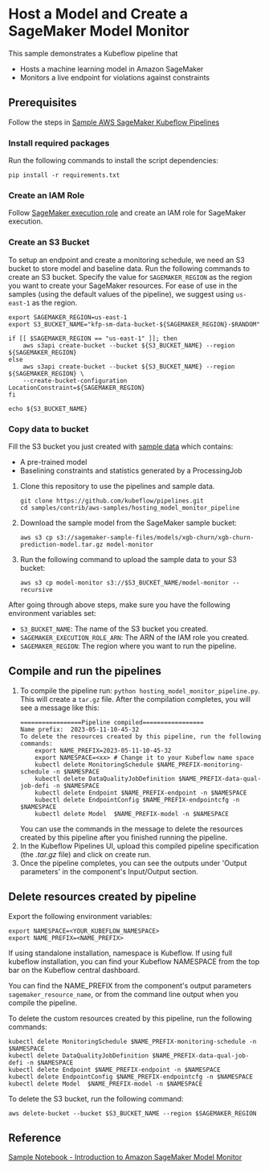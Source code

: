 # Host a Model and Create a SageMaker Model Monitor

This sample demonstrates a Kubeflow pipeline that

- Hosts a machine learning model in Amazon SageMaker
- Monitors a live endpoint for violations against constraints

## Prerequisites

Follow the steps in [Sample AWS SageMaker Kubeflow Pipelines](../README.md#inputs-to-the-pipeline)

### Install required packages

Run the following commands to install the script dependencies:

```
pip install -r requirements.txt
```

### Create an IAM Role

Follow [SageMaker execution role](../README.md#inputs-to-the-pipeline) and create an IAM role for SageMaker execution.

### Create an S3 Bucket

To setup an endpoint and create a monitoring schedule, we need an S3 bucket to store model and baseline data. Run the following commands to create an S3 bucket. Specify the value for `SAGEMAKER_REGION` as the region you want to create your SageMaker resources. For ease of use in the samples (using the default values of the pipeline), we suggest using `us-east-1` as the region.

```
export SAGEMAKER_REGION=us-east-1
export S3_BUCKET_NAME="kfp-sm-data-bucket-${SAGEMAKER_REGION}-$RANDOM"

if [[ $SAGEMAKER_REGION == "us-east-1" ]]; then
    aws s3api create-bucket --bucket ${S3_BUCKET_NAME} --region ${SAGEMAKER_REGION}
else
    aws s3api create-bucket --bucket ${S3_BUCKET_NAME} --region ${SAGEMAKER_REGION} \
    --create-bucket-configuration LocationConstraint=${SAGEMAKER_REGION}
fi

echo ${S3_BUCKET_NAME}
```

### Copy data to bucket

Fill the S3 bucket you just created with [sample data](./model-monitor/) which contains:

- A pre-trained model
- Baselining constraints and statistics generated by a ProcessingJob

1. Clone this repository to use the pipelines and sample data.
   ```
   git clone https://github.com/kubeflow/pipelines.git
   cd samples/contrib/aws-samples/hosting_model_monitor_pipeline
   ```
1. Download the sample model from the SageMaker sample bucket:
   ```
   aws s3 cp s3://sagemaker-sample-files/models/xgb-churn/xgb-churn-prediction-model.tar.gz model-monitor
   ```
1. Run the following command to upload the sample data to your S3 bucket:
   ```
   aws s3 cp model-monitor s3://$S3_BUCKET_NAME/model-monitor --recursive
   ```

After going through above steps, make sure you have the following environment variables set:

- `S3_BUCKET_NAME`: The name of the S3 bucket you created.
- `SAGEMAKER_EXECUTION_ROLE_ARN`: The ARN of the IAM role you created.
- `SAGEMAKER_REGION`: The region where you want to run the pipeline.

## Compile and run the pipelines

1. To compile the pipeline run: `python hosting_model_monitor_pipeline.py`. This will create a `tar.gz` file. After the compilation completes, you will see a message like this:
   ```
   =================Pipeline compiled=================
   Name prefix:  2023-05-11-10-45-32
   To delete the resources created by this pipeline, run the following commands:
       export NAME_PREFIX=2023-05-11-10-45-32
       export NAMESPACE=<xx> # Change it to your Kubeflow name space
       kubectl delete MonitoringSchedule $NAME_PREFIX-monitoring-schedule -n $NAMESPACE
       kubectl delete DataQualityJobDefinition $NAME_PREFIX-data-qual-job-defi -n $NAMESPACE
       kubectl delete Endpoint $NAME_PREFIX-endpoint -n $NAMESPACE
       kubectl delete EndpointConfig $NAME_PREFIX-endpointcfg -n $NAMESPACE
       kubectl delete Model  $NAME_PREFIX-model -n $NAMESPACE
   ```
   You can use the commands in the message to delete the resources created by this pipeline after you finished running the pipeline.
1. In the Kubeflow Pipelines UI, upload this compiled pipeline specification (the _.tar.gz_ file) and click on create run.
1. Once the pipeline completes, you can see the outputs under 'Output parameters' in the component's Input/Output section.

## Delete resources created by pipeline

Export the following environment variables:

```
export NAMESPACE=<YOUR_KUBEFLOW_NAMESPACE>
export NAME_PREFIX=<NAME_PREFIX>
```

If using standalone installation, namespace is Kubeflow. If using full kubeflow installation, you can find your Kubeflow NAMESPACE from the top bar on the Kubeflow central dashboard.

You can find the NAME_PREFIX from the component's output parameters `sagemaker_resource_name`, or from the command line output when you compile the pipeline.

To delete the custom resources created by this pipeline, run the following commands:

```
kubectl delete MonitoringSchedule $NAME_PREFIX-monitoring-schedule -n $NAMESPACE
kubectl delete DataQualityJobDefinition $NAME_PREFIX-data-qual-job-defi -n $NAMESPACE
kubectl delete Endpoint $NAME_PREFIX-endpoint -n $NAMESPACE
kubectl delete EndpointConfig $NAME_PREFIX-endpointcfg -n $NAMESPACE
kubectl delete Model  $NAME_PREFIX-model -n $NAMESPACE
```

To delete the S3 bucket, run the following command:

```
aws delete-bucket --bucket $S3_BUCKET_NAME --region $SAGEMAKER_REGION
```

## Reference

[Sample Notebook - Introduction to Amazon SageMaker Model Monitor](https://sagemaker-examples.readthedocs.io/en/latest/sagemaker_model_monitor/introduction/SageMaker-ModelMonitoring.html)
